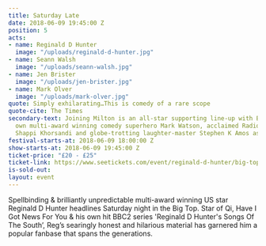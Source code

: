 ```yaml
---
title: Saturday Late
date: 2018-06-09 19:45:00 Z
position: 5
acts:
- name: Reginald D Hunter
  image: "/uploads/reginald-d-hunter.jpg"
- name: Seann Walsh
  image: "/uploads/seann-walsh.jpg"
- name: Jen Brister
  image: "/uploads/jen-brister.jpg"
- name: Mark Olver
  image: "/uploads/mark-olver.jpg"
quote: Simply exhilarating…This is comedy of a rare scope
quote-cite: The Times
secondary-text: Joining Milton is an all-star supporting line-up with Bristol’s very
  own multi-award winning comedy superhero Mark Watson, acclaimed Radio 4 favourite
  Shappi Khorsandi and globe-trotting laughter-master Stephen K Amos as host.
festival-starts-at: 2018-06-09 18:00:00 Z
show-starts-at: 2018-06-09 19:45:00 Z
ticket-price: "£20 - £25"
ticket-link: https://www.seetickets.com/event/reginald-d-hunter/big-top-bristol-comedy-garden/1206532
is-sold-out: 
layout: event
---
```


Spellbinding & brilliantly unpredictable multi-award winning US star Reginald D Hunter headlines Saturday night in the Big Top. Star of Qi, Have I Got News For You & his own hit BBC2 series 'Reginald D Hunter's Songs Of The South’, Reg’s searingly honest and hilarious material has garnered him a popular fanbase that spans the generations.